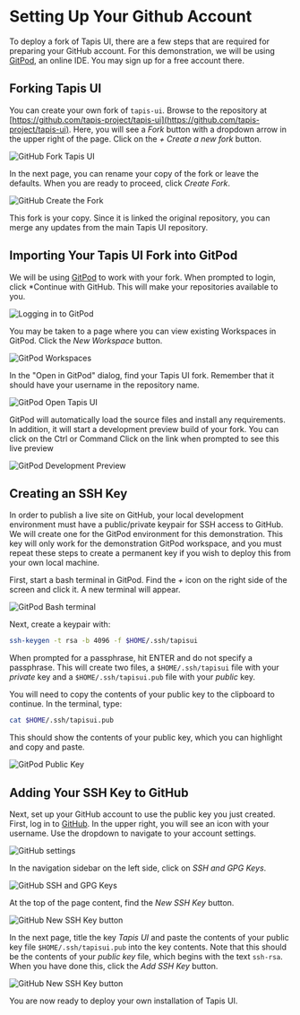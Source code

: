 # Setting Up Your Github Account

To deploy a fork of Tapis UI, there are a few steps that are required for preparing your GitHub account. For this demonstration, we will be using [GitPod](https://gitpod.io), an online IDE. You may sign up for a free account there.
## Forking Tapis UI

You can create your own fork of `tapis-ui`. Browse to the repository at [https://github.com/tapis-project/tapis-ui](https://github.com/tapis-project/tapis-ui). Here, you will see a *Fork* button with a dropdown arrow in the upper right of the page. Click on the *+ Create a new fork* button.

<img src="../images/github_createfork.png" class="img-responsive" alt="GitHub Fork Tapis UI">

In the next page, you can rename your copy of the fork or leave the defaults. When you are ready to proceed, click *Create Fork*.

<img src="../images/github_namefork.png" class="img-responsive" alt="GitHub Create the Fork">

This fork is your copy. Since it is linked the original repository, you can merge any updates from the main Tapis UI repository.


## Importing Your Tapis UI Fork into GitPod

We will be using [GitPod](https://gitpod.io) to work with your fork. When prompted to login, click *Continue with GitHub. This will make your repositories available to you.

<img src="../images/gitpod_login.png" class="img-responsive" alt="Logging in to GitPod">

You may be taken to a page where you can view existing Workspaces in GitPod. Click the *New Workspace* button.

<img src="../images/gitpod_workspaces.png" class="img-responsive" alt="GitPod Workspaces">


In the "Open in GitPod" dialog, find your Tapis UI fork. Remember that it should have your username in the repository name.

<img src="../images/gitpod_open.png" class="img-responsive" alt="GitPod Open Tapis UI">

GitPod will automatically load the source files and install any requirements. In addition, it will start a development preview build of your fork. You can click on the Ctrl or Command Click on the link when prompted to see this live preview

<img src="../images/gitpod_terminal.png" class="img-responsive" alt="GitPod Development Preview">

## Creating an SSH Key

In order to publish a live site on GitHub, your local development environment must have a public/private keypair for SSH access to GitHub. We will create one for the GitPod environment for this demonstration. This key will only work for the demonstration GitPod workspace, and you must repeat these steps to create a permanent key if you wish to deploy this from your own local machine.

First, start a bash terminal in GitPod. Find the *+* icon on the right side of the screen and click it. A new terminal will appear.

<img src="../images/gitpod_bash.png" class="img-responsive" alt="GitPod Bash terminal">

Next, create a keypair with:

```bash
ssh-keygen -t rsa -b 4096 -f $HOME/.ssh/tapisui
```

When prompted for a passphrase, hit ENTER and do not specify a passphrase. This will create two files, a `$HOME/.ssh/tapisui` file with your *private* key and a `$HOME/.ssh/tapisui.pub` file with your *public* key. 

You will need to copy the contents of your public key to the clipboard to continue. In the terminal, type:

```bash
cat $HOME/.ssh/tapisui.pub
```

This should show the contents of your public key, which you can highlight and copy and paste.

<img src="../images/gitpod_pubkey.png" class="img-responsive" alt="GitPod Public Key">
 
## Adding Your SSH Key to GitHub

Next, set up your GitHub account to use the public key you just created. First, log in to [GitHub](https://www.github.com). In the upper right, you will see an icon with your username. Use the dropdown to navigate to your account settings.

<img src="../images/github_settings.png" class="img-responsive" alt="GitHub settings">

In the navigation sidebar on the left side, click on *SSH and GPG Keys*.

<img src="../images/github_sshkeys.png" class="img-responsive" alt="GitHub SSH and GPG Keys">

At the top of the page content, find the *New SSH Key* button.

<img src="../images/github_newkey.png" class="img-responsive" alt="GitHub New SSH Key button">

In the next page, title the key *Tapis UI* and paste the contents of your public key file `$HOME/.ssh/tapisui.pub` into the key contents. Note that this should be the contents of your *public key* file, which begins with the text `ssh-rsa`. When you have done this, click the *Add SSH Key* button.

<img src="../images/github_newkey.png" class="img-responsive" alt="GitHub New SSH Key button">

You are now ready to deploy your own installation of Tapis UI.